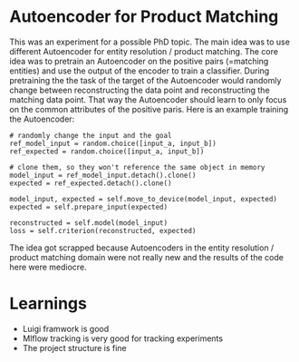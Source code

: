 # Autoencoder for Product Matching

This was an experiment for a possible PhD topic. The main idea was to use different Autoencoder for entity resolution / product matching. The core idea was to pretrain an Autoencoder on the positive pairs (=matching entities) and use the output of the encoder to train a classifier. During pretraining the the task of the target of the Autoencoder would randomly change between reconstructing the data point and reconstructing the matching data point. That way the Autoencoder should learn to only focus on the common attributes of the positive paris. Here is an example training the Autoencoder:

```
# randomly change the input and the goal
ref_model_input = random.choice([input_a, input_b])
ref_expected = random.choice([input_a, input_b])

# clone them, so they won't reference the same object in memory
model_input = ref_model_input.detach().clone()
expected = ref_expected.detach().clone()

model_input, expected = self.move_to_device(model_input, expected)
expected = self.prepare_input(expected)

reconstructed = self.model(model_input)
loss = self.criterion(reconstructed, expected)
```

The idea got scrapped because Autoencoders in the entity resolution / product matching domain were not really new and the results of the code here were mediocre.


# Learnings

* Luigi framwork is good
* Mlflow tracking is very good for tracking experiments
* The project structure is fine


